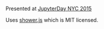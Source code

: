 Presented at [JupyterDay NYC 2015](http://blog.jupyter.org/2015/10/19/jupyterday-nyc-oct-24-9-5/)

Uses [shower.js](https://github.com/shower/shower) which is MIT licensed.
